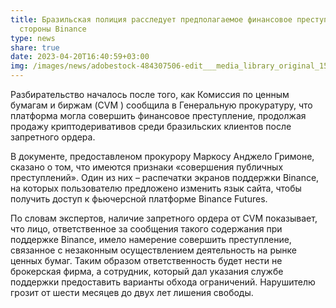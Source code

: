 ```yaml
---
title: Бразильская полиция расследует предполагаемое финансовое преступление со
  стороны Binance
type: news
share: true
date: 2023-04-20T16:40:59+03:00
img: /images/news/adobestock-484307506-edit___media_library_original_1500_1000.jpeg
---
```

Разбирательство началось после того, как Комиссия по ценным бумагам и биржам (CVM ) сообщила в Генеральную прокуратуру, что платформа могла совершить финансовое преступление, продолжая продажу криптодеривативов среди бразильских клиентов после запретного ордера.


В документе, предоставленом прокурору Маркосу Анджело Гримоне, сказано о том, что имеются признаки «совершения публичных преступлений». Один из них – распечатки экранов поддержки Binance, на которых пользователю предложено изменить язык сайта, чтобы получить доступ к фьючерсной платформе Binance Futures.


По словам экспертов, наличие запретного ордера от CVM показывает, что лицо, ответственное за сообщения такого содержания при поддержке Binance, имело намерение совершить преступление, связанное с незаконным осуществлением деятельность на рынке ценных бумаг. Таким образом ответственность будет нести не брокерская фирма, а сотрудник, который дал указания службе поддержки предоставить варианты обхода ограничений. Нарушителю грозит от шести месяцев до двух лет лишения свободы.